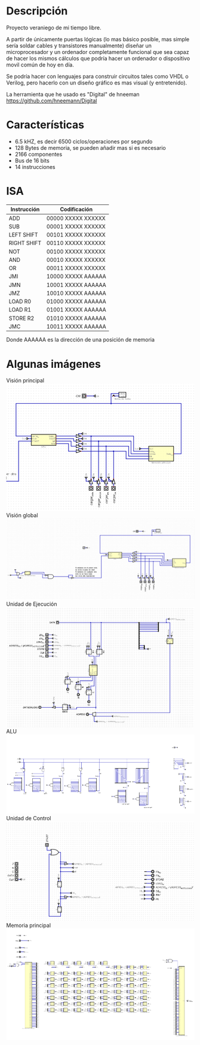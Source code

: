 # Descripción
Proyecto veraniego de mi tiempo libre. 

A partir de únicamente puertas lógicas (lo mas básico posible, mas simple sería soldar cables y transistores manualmente) 
diseñar un microprocesador y un ordenador completamente funcional que sea capaz de hacer los mismos cálculos que podría
hacer un ordenador o dispositivo movil común de hoy en día. 

Se podría hacer con lenguajes para construir circuitos tales como VHDL o Verilog, pero hacerlo con un diseño gráfico
es mas visual (y entretenido).

La herramienta que he usado es "Digital" de hneeman https://github.com/hneemann/Digital 

# Características
 - 6.5 kHZ,  es decir 6500 ciclos/operaciones por segundo
 - 128 Bytes de memoria, se pueden añadir mas si es necesario
 - 2166 componentes
 - Bus de 16 bits
 - 14 instrucciones

# ISA
| Instrucción | Codificación       |
|-------------|--------------------|
| ADD         | 00000 XXXXX XXXXXX |
| SUB         | 00001 XXXXX XXXXXX |
| LEFT SHIFT  | 00101 XXXXX XXXXXX |
| RIGHT SHIFT | 00110 XXXXX XXXXXX |
| NOT         | 00100 XXXXX XXXXXX |
| AND         | 00010 XXXXX XXXXXX |
| OR          | 00011 XXXXX XXXXXX |
| JMI         | 10000 XXXXX AAAAAA |
| JMN         | 10001 XXXXX AAAAAA |
| JMZ         | 10010 XXXXX AAAAAA |
| LOAD R0     | 01000 XXXXX AAAAAA |
| LOAD R1     | 01001 XXXXX AAAAAA |
| STORE R2    | 01010 XXXXX AAAAAA |
| JMC         | 10011 XXXXX AAAAAA |

Donde AAAAAA es la dirección de una posición de memoria
# Algunas imágenes
Visión principal
![ImagenCentral](https://github.com/AntoniFont/Creando-mi-propio-PC/blob/00ac925d20aaf12ab89b806a4b85592d263f39f2/imagenes/ImagenCentral.PNG)
Visión global
![ImagenGlobal](https://github.com/AntoniFont/Creando-mi-propio-PC/blob/00ac925d20aaf12ab89b806a4b85592d263f39f2/imagenes/imagenTotal.PNG)
Unidad de Ejecución
![Unidaddeejecucion](https://github.com/AntoniFont/Creando-mi-propio-PC/blob/00ac925d20aaf12ab89b806a4b85592d263f39f2/imagenes/unidadDeEjecucion.PNG)
ALU
![ALU](https://github.com/AntoniFont/Creando-mi-propio-PC/blob/00ac925d20aaf12ab89b806a4b85592d263f39f2/imagenes/ALU.PNG)
Unidad de Control
![UnidaddeControl](https://github.com/AntoniFont/Creando-mi-propio-PC/blob/00ac925d20aaf12ab89b806a4b85592d263f39f2/imagenes/unidadControl.PNG)
Memoria principal
![Memoria](https://github.com/AntoniFont/Creando-mi-propio-PC/blob/00ac925d20aaf12ab89b806a4b85592d263f39f2/imagenes/memoria.PNG)



